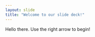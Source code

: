 ```yaml
---
layout: slide
title: "Welcome to our slide deck!"
---
```

Hello there.
Use the right arrow to begin!
